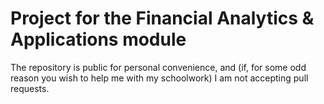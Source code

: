 # Project for the Financial Analytics & Applications module
The repository is public for personal convenience, and (if, for some odd reason you wish to help me with my schoolwork) I am not accepting pull requests.
